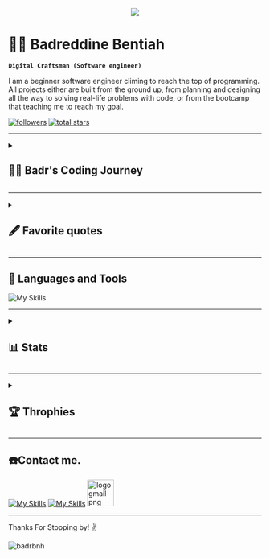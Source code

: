 <p align="center">
   
  <a href="https://github.com/DenverCoder1/readme-typing-svg">
    <img src="https://readme-typing-svg.demolab.com/?lines=Full-stack%20web%20and%20app%20developer;6%2B%20month%20of%20coding%20experience;Always%20learning%20new%20things&font=Fira%20Code&center=true&width=440&height=45&color=39ff14&vCenter=true&pause=1000&size=22" /></a>
</p>

<!-- Social icons section
<p align="center">
  <a href="https://twitter.com/badrbnh001"><img width="32px" alt="Twitter" title="Twitter" src="https://i.imgur.com/OXZM1L6.png"/></a>
  &#8287;&#8287;&#8287;&#8287;&#8287;
  <a href="https://discord.gg/fPrdqh3Zfu" alt="Discord" title="Dev Pro Tips Discord Server"><img width="32px" src="https://i.imgur.com/OViZO8J.png"/></a>
  &#8287;&#8287;&#8287;&#8287;&#8287;
  <a href="https://dev.to/denvercoder1"><img width="32px" alt="Dev.to" title="DenverCoder1 Dev.to" src="https://i.imgur.com/mVm29vK.png"></a>
  &#8287;&#8287;&#8287;&#8287;&#8287;
  <a href="https://ko-fi.com/jlawrence"><img width="32px" alt="Ko-fi" title="Buy me a coffee" src="https://i.imgur.com/PpLeD3K.png"/></a>
  &#8287;&#8287;&#8287;&#8287;&#8287;
  <a href="http://eyl327.mywebcommunity.org/promos/"><img width="32px" alt="Free Stuff" title="Free gifts for you" src="https://i.imgur.com/0uVwkoZ.png"/></a>
</p> -->


# 👨‍💻 Badreddine Bentiah

**`Digital Craftsman (Software engineer)`**

I am a beginner software engineer climing to reach the top of programming. All projects either are built from the ground up, from planning and designing all the way to solving real-life problems with code, or from the bootcamp that teaching me to reach my goal.

<a href="https://github.com/badrbnh?tab=followers">
         <img alt="followers" title="Follow me on Github" src="https://custom-icon-badges.demolab.com/github/followers/badrbnh?color=236ad3&labelColor=1155ba&style=for-the-badge&logo=person-add&label=Follow&logoColor=white"/></a>
      <a href="https://github.com/badrbnh?tab=repositories&sort=stargazers">
         <img alt="total stars" title="Total stars on GitHub" src="https://custom-icon-badges.demolab.com/github/stars/badrbnh?color=55960c&style=for-the-badge&labelColor=488207&logo=star"/></a>
      
   </p>


---
<details>
 <summary><h2>👨‍💻 Badr's Coding Journey</h2></summary>
 
 **`[23/01/2023] : I started my programing journey with ALX SE program.`**
 
 **`[25/01/2023] : Learned how to navigate through Shell.`**
 
 **`[26/01/2023] : I learnt Vi/Vim and Emacs editors.`**
 
 **`[27/01/2023] : I learnt Git and Github.`**
 
 **`[27/01/2023] : Started understanding the algorithem, psuedocode and flowchart.`**
 
 **`[07/02/2023] : Diving deep in Shell.`**
 
 **`[10/02/2023] : Learned Visual Studio Code editor.`**
 
 **`[16/02/2023] : Starting My C language journey.`**
 
 **`[26/02/2023] : I mad my first own program using C`** [MySideProjects](https://github.com/badrbnh/MySideProjetcs/tree/main/Freaquence_Calculator).

</details>

---
<details>
 <summary><h2>🖋 Favorite quotes</h2></summary>
   
      
   
      
   ```
   Ever tried. Ever failed. No matter. Try again. Fail again. Fail better.
   ```
   
   
  
  
   ```
   When something bad happens you have three choices. You can either let it define you, 
   let it destroy you, or you can let it strengthen you.
   ```
   
   
   
      

  
   
   
</details>

---

## 🧰 Languages and Tools

![My Skills](https://skillicons.dev/icons?i=c,python,ruby,html,css,bash,linux,vscode,vim,emacs,git,github&perline=10)

---

<details>
 <summary><h2>📊 Stats</h2></summary>
         
<p><img width="350" src="https://github-readme-stats.vercel.app/api?username=badrbnh&show_icons=true&theme=radical" alt="badrbnh"

<p><img width="370" src="https://github-readme-streak-stats.herokuapp.com/?user=badrbnh&theme=radical" alt="badrbnh"

<p><img width="265" src="https://github-readme-stats.vercel.app/api/top-langs/?username=badrbnh&theme=radical" alt="badrbnh" /></p>

</details>

---
<details>

 <summary><h2>🏆 Throphies</h2></summary>


![trophy](https://github-profile-trophy.vercel.app/?username=badrbnh&theme=radical)
         
</details>

---

## ☎️Contact me.

[![My Skills](https://skillicons.dev/icons?i=twitter)](https://twitter.com/Badrbnh001)
[![My Skills](https://skillicons.dev/icons?i=linkedin)](https://www.linkedin.com/in/badr-bnh-576802265/)
[<img src="https://www.freepnglogos.com/uploads/logo-gmail-png/logo-gmail-png-brand-brands-gmail-logo-logos-icon-22.png" width="53" alt="logo gmail png brand brands gmail logo logos icon" /></a>](mailto:badrbentiah@gmail.com)

---

Thanks For Stopping by! ✌

<p align="left"> <img src="https://komarev.com/ghpvc/?username=badrbnh&label=Profile%20views&color=0e75b6&style=flat" alt="badrbnh" /> </p>




